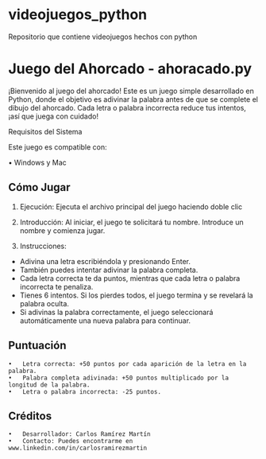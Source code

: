 # videojuegos_python
Repositorio que contiene videojuegos hechos con python

# Juego del Ahorcado - ahoracado.py

¡Bienvenido al juego del ahorcado! Este es un juego simple desarrollado en Python, donde el objetivo es adivinar la palabra antes de que se complete el dibujo del ahorcado. Cada letra o palabra incorrecta reduce tus intentos, ¡así que juega con cuidado!

Requisitos del Sistema

Este juego es compatible con:

•	Windows y Mac

## Cómo Jugar

1.	Ejecución: Ejecuta el archivo principal del juego haciendo doble clic

2. Introducción: Al iniciar, el juego te solicitará tu nombre. Introduce un nombre y comienza jugar.

3.	Instrucciones:
  - Adivina una letra escribiéndola y presionando Enter.
  - También puedes intentar adivinar la palabra completa.
  - Cada letra correcta te da puntos, mientras que cada letra o palabra incorrecta te penaliza.
  - Tienes 6 intentos. Si los pierdes todos, el juego termina y se revelará la palabra oculta.
  - Si adivinas la palabra correctamente, el juego seleccionará automáticamente una nueva palabra para continuar.

## Puntuación

	•	Letra correcta: +50 puntos por cada aparición de la letra en la palabra.
	•	Palabra completa adivinada: +50 puntos multiplicado por la longitud de la palabra.
	•	Letra o palabra incorrecta: -25 puntos.

## Créditos

	•	Desarrollador: Carlos Ramírez Martín
	•	Contacto: Puedes encontrarme en www.linkedin.com/in/carlosramirezmartin
